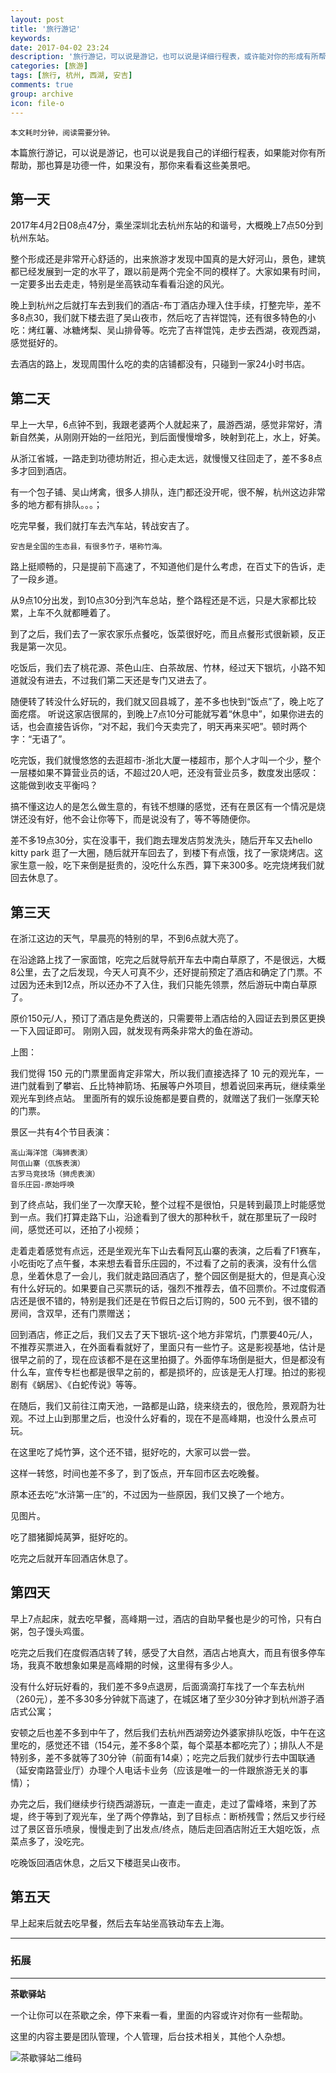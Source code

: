 ```yaml
---
layout: post
title: '旅行游记'
keywords: 
date: 2017-04-02 23:24
description: '旅行游记，可以说是游记，也可以说是详细行程表，或许能对你的形成有所帮助'
categories: [旅游]
tags: [旅行, 杭州, 西湖, 安吉]
comments: true
group: archive
icon: file-o
---
```


	本文耗时分钟，阅读需要分钟。

<!-- more -->

本篇旅行游记，可以说是游记，也可以说是我自己的详细行程表，如果能对你有所帮助，那也算是功德一件，如果没有，那你来看看这些美景吧。

## 第一天 ##

2017年4月2日08点47分，乘坐深圳北去杭州东站的和谐号，大概晚上7点50分到杭州东站。

整个形成还是非常开心舒适的，出来旅游才发现中国真的是大好河山，景色，建筑都已经发展到一定的水平了，跟以前是两个完全不同的模样了。大家如果有时间，一定要多出去走走，特别是坐高铁动车看看沿途的风光。

晚上到杭州之后就打车去到我们的酒店-布丁酒店办理入住手续，打整完毕，差不多8点30，我们就下楼去逛了吴山夜市，然后吃了吉祥馄饨，还有很多特色的小吃：烤红薯、冰糖烤梨、吴山排骨等。吃完了吉祥馄饨，走步去西湖，夜观西湖，感觉挺好的。

去酒店的路上，发现周围什么吃的卖的店铺都没有，只碰到一家24小时书店。


## 第二天 ##

早上一大早，6点钟不到，我跟老婆两个人就起来了，晨游西湖，感觉非常好，清新自然美，从刚刚开始的一丝阳光，到后面慢慢增多，映射到花上，水上，好美。

从浙江省城，一路走到功德坊附近，担心走太远，就慢慢又往回走了，差不多8点多才回到酒店。

有一个包子铺、吴山烤禽，很多人排队，连门都还没开呢，很不解，杭州这边非常多的地方都有排队。。。；

吃完早餐，我们就打车去汽车站，转战安吉了。

	安吉是全国的生态县，有很多竹子，堪称竹海。

路上挺顺畅的，只是提前下高速了，不知道他们是什么考虑，在百丈下的告诉，走了一段乡道。

从9点10分出发，到10点30分到汽车总站，整个路程还是不远，只是大家都比较累，上车不久就都睡着了。

到了之后，我们去了一家农家乐点餐吃，饭菜很好吃，而且点餐形式很新颖，反正我是第一次见。

吃饭后，我们去了桃花源、茶色山庄、白茶故居、竹林，经过天下银坑，小路不知道就没有进去，不过我们第二天还是专门又进去了。

随便转了转没什么好玩的，我们就又回县城了，差不多也快到“饭点”了，晚上吃了面疙瘩。
听说这家店很屌的，到晚上7点10分可能就写着“休息中”，如果你进去的话，也会直接告诉你，“对不起，我们今天卖完了，明天再来买吧”。顿时两个字：“无语了”。

吃完饭，我们就慢悠悠的去逛超市-浙北大厦一楼超市，那个人才叫一个少，整个一层楼如果不算营业员的话，不超过20人吧，还没有营业员多，数度发出感叹：这能做到收支平衡吗？

搞不懂这边人的是怎么做生意的，有钱不想赚的感觉，还有在景区有一个情况是烧饼还没有好，他不会让你等下，而是说没有了，等不等随便你。

差不多19点30分，实在没事干，我们跑去理发店剪发洗头，随后开车又去hello kitty park 逛了一大圈，随后就开车回去了，到楼下有点饿，找了一家烧烤店。这家生意一般，吃下来倒是挺贵的，没吃什么东西，算下来300多。吃完烧烤我们就回去休息了。

## 第三天 ##

在浙江这边的天气，早晨亮的特别的早，不到6点就大亮了。

在沿途路上找了一家面馆，吃完之后就导航开车去中南白草原了，不是很远，大概8公里，去了之后发现，今天人可真不少，还好提前预定了酒店和确定了门票。不过因为还未到12点，所以还办不了入住，我们只能先领票，然后游玩中南白草原了。

原价150元/人，预订了酒店是免费送的，只需要带上酒店给的入园证去到景区更换一下入园证即可。
刚刚入园，就发现有两条非常大的鱼在游动。

上图：

我们觉得 150 元的门票里面肯定非常大，所以我们直接选择了 10 元的观光车，一进门就看到了攀岩、丘比特神箭场、拓展等户外项目，想着说回来再玩，继续乘坐观光车到终点站。
里面所有的娱乐设施都是要自费的，就赠送了我们一张摩天轮的门票。

景区一共有4个节目表演：

	高山海洋馆（海狮表演）
	阿佤山寨（佤族表演）
	古罗马竞技场（狮虎表演）
	音乐庄园-原始呼唤

到了终点站，我们坐了一次摩天轮，整个过程不是很怕，只是转到最顶上时能感觉到一点。我们打算走路下山，沿途看到了很大的那种秋千，就在那里玩了一段时间，感觉还可以，还拍了小视频；

走着走着感觉有点远，还是坐观光车下山去看阿瓦山寨的表演，之后看了F1赛车，小吃街吃了点午餐，本来想去看音乐庄园的，不过看了之前的表演，没有什么信息，坐着休息了一会儿，我们就走路回酒店了，整个园区倒是挺大的，但是真心没有什么好玩的。如果要自己买票玩的话，强烈不推荐去，值不回票价。不过度假酒店还是很不错的，特别是我们还是在节假日之后订购的，500 元不到，很不错的房间，含双早，还有门票赠送；

回到酒店，修正之后，我们又去了天下银坑-这个地方非常坑，门票要40元/人，不推荐买票进入，在外面看看就好了，里面只有一些竹子。这是影视基地，估计是很早之前的了，现在应该都不是在这里拍摄了。外面停车场倒是挺大，但是都没有什么车，宣传专栏也都是很早之前的，都是损坏的，应该是无人打理。拍过的影视剧有《蜗居》、《白蛇传说》等等。

在随后，我们又前往江南天池，一路都是山路，绕来绕去的，很危险，景观蔚为壮观。不过上山到那里之后，也没什么好看的，现在不是高峰期，也没什么景点可玩。

在这里吃了炖竹笋，这个还不错，挺好吃的，大家可以尝一尝。

这样一转悠，时间也差不多了，到了饭点，开车回市区去吃晚餐。

原本还去吃“水浒第一庄”的，不过因为一些原因，我们又换了一个地方。

见图片。

吃了腊猪脚炖莴笋，挺好吃的。

吃完之后就开车回酒店休息了。

## 第四天 ##

早上7点起床，就去吃早餐，高峰期一过，酒店的自助早餐也是少的可怜，只有白粥，包子馒头鸡蛋。

吃完之后我们在度假酒店转了转，感受了大自然，酒店占地真大，而且有很多停车场，我真不敢想象如果是高峰期的时候，这里得有多少人。

没有什么好玩好看的，我们差不多9点退房，后面滴滴打车找了一个车去杭州（260元），差不多30多分钟就下高速了，在城区堵了至少30分钟才到杭州游子酒店式公寓；

安顿之后也差不多到中午了，然后我们去杭州西湖旁边外婆家排队吃饭，中午在这里吃的，感觉还不错（154元，差不多8个菜，每个菜基本都吃完了）；排队人不是特别多，差不多就等了30分钟（前面有14桌）；吃完之后我们就步行去中国联通（延安南路营业厅）办理个人电话卡业务（应该是唯一的一件跟旅游无关的事情）；

办完之后，我们继续步行绕西湖游玩，一直走一直走，走过了雷峰塔，来到了苏堤，终于等到了观光车，坐了两个停靠站，到了目标点：断桥残雪；然后又步行经过了景区音乐喷泉，慢慢走到了出发点/终点，随后走回酒店附近王大姐吃饭，点菜点多了，没吃完。

吃晚饭回酒店休息，之后又下楼逛吴山夜市。

## 第五天 ##

早上起来后就去吃早餐，然后去车站坐高铁动车去上海。

----

### 拓展 ###


----

**茶歇驿站**

一个让你可以在茶歇之余，停下来看一看，里面的内容或许对你有一些帮助。

这里的内容主要是团队管理，个人管理，后台技术相关，其他个人杂想。

![茶歇驿站二维码](http://ww4.sinaimg.cn/large/824dcde4gw1f358o5j022j20by0bywf8.jpg)
